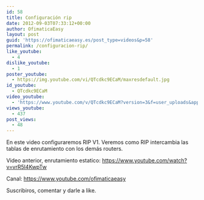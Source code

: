 ```yaml
---
id: 58
title: Configuración rip
date: 2012-09-03T07:33:12+00:00
author: OfimaticaEasy
layout: post
guid: 'https://ofimaticaeasy.es/post_type=videos&p=58'
permalink: /configuracion-rip/
like_youtube:
  - 4
dislike_youtube:
  - 1
poster_youtube:
  - https://img.youtube.com/vi/QTcdkc9ECaM/maxresdefault.jpg
id_youtube:
  - QTcdkc9ECaM
video_youtube:
  - 'https://www.youtube.com/v/QTcdkc9ECaM?version=3&f=user_uploads&app=youtube_gdata'
views_youtube:
  - 437
post_views:
  - 48
---
```

En este video configuraremos RIP V1. Veremos como RIP intercambia las tablas de enrutamiento con los demás routers.

Video anterior, enrutamiento estatico: https://www.youtube.com/watch?v=vrR5l4KwpTw

Canal: https://www.youtube.com/ofimaticaeasy

Suscribiros, comentar y darle a like.
